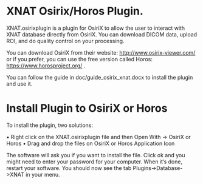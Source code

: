 XNAT Osirix/Horos Plugin.
===

XNAT.osirixplugin is a plugin for OsiriX to allow the user to interact with XNAT database directly from OsiriX. You can download DICOM data, upload ROI, and do quality control on your processing.

You can download OsiriX from their website: http://www.osirix-viewer.com/ or if you prefer, you can use the free version called Horos: https://www.horosproject.org/ .

You can follow the guide in doc/guide_osirix_xnat.docx to install the plugin and use it.


# Install Plugin to OsiriX or Horos

To install the plugin, two solutions:

•	Right click on the XNAT.osirixplugin file and then Open With -> OsiriX or Horos
•	Drag and drop the files on OsiriX or Horos Application Icon

The software will ask you if you want to install the file. Click ok and you might need to enter your password for your computer. When it’s done, restart your software. You should now see the tab Plugins->Database->XNAT in your menu.
